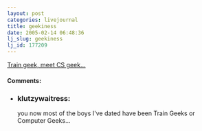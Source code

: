 ```yaml
---
layout: post
categories: livejournal
title: geekiness
date: 2005-02-14 06:48:36
lj_slug: geekiness
lj_id: 177209
---
```

[Train geek, meet CS geek...  
](http://www.monochrom.at/turingtrainterminal/)


<div id="comments"><h4>Comments:</h4><div class="lj-comments"><ul>
<li><h3>klutzywaitress: </h3>
<a id="comment-325"></a>
<p>you now most of the boys I've dated have been Train Geeks or Computer Geeks...</p>
</li>
</ul></div></div>
